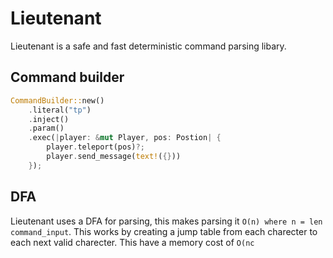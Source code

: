 # Lieutenant
Lieutenant is a safe and fast deterministic command parsing libary.

## Command builder
```rust
CommandBuilder::new()
    .literal("tp")
    .inject()
    .param()
    .exec(|player: &mut Player, pos: Postion| {
        player.teleport(pos)?;
        player.send_message(text!({}))
    });
```

## DFA
Lieutenant uses a DFA for parsing, this makes parsing it `O(n) where n = len command_input`. This works by creating a jump table from each charecter to each next valid charecter. This have a memory cost of `O(nc`

